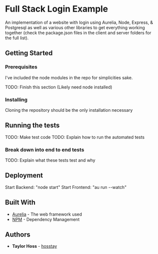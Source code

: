 # Full Stack Login Example

An implementation of a website with login using Aurelia, Node, Express, & Postgresql as well as various other libraries to get everything working together (check the package.json files in the client and server folders for the full list).

## Getting Started

### Prerequisites

I've included the node modules in the repo for simplicities sake. 

TODO: Finish this section (Likely need node installed)

### Installing

Cloning the repository should be the only installation necessary

## Running the tests

TODO: Make test code
TODO: Explain how to run the automated tests

### Break down into end to end tests

TODO: Explain what these tests test and why

## Deployment

Start Backend: "node start"
Start Frontend: "au run --watch"

## Built With

* [Aurelia](https://aurelia.io/home) - The web framework used
* [NPM](https://www.npmjs.com/) - Dependency Management

## Authors

* **Taylor Hoss** - [hosstay](https://github.com/hosstay)
